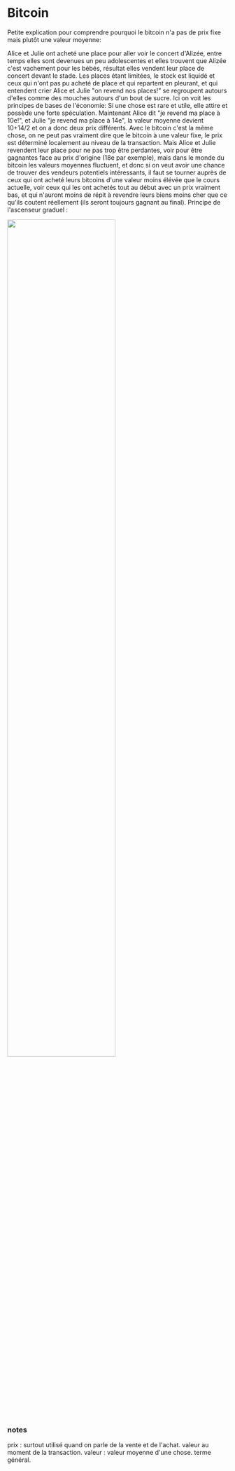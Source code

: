 # Bitcoin

Petite explication pour comprendre pourquoi le bitcoin n'a pas de prix fixe mais plutôt une valeur moyenne: 

Alice et Julie ont acheté une place pour aller voir le concert d'Alizée, entre temps elles sont devenues un peu adolescentes et elles trouvent que Alizée c'est vachement pour les bébés, résultat elles vendent leur place de concert devant le stade. Les places étant limitées, le stock est liquidé et ceux qui n'ont pas pu acheté de place et qui repartent en pleurant, et qui entendent crier Alice et Julie "on revend nos places!" se regroupent autours d'elles comme des mouches autours d'un bout de sucre. Ici on voit les principes de bases de l'économie: Si une chose est rare et utile, elle attire et possède une forte spéculation. Maintenant Alice dit "je revend ma place à 10e!", et Julie "je revend ma place à 14e", la valeur moyenne devient 10+14/2 et on a donc deux prix différents. Avec le bitcoin c'est la même chose, on ne peut pas vraiment dire que le bitcoin à une valeur fixe, le prix est déterminé localement au niveau de la transaction.
Mais Alice et Julie revendent leur place pour ne pas trop être perdantes, voir pour être gagnantes face au prix d'origine (18e par exemple), mais dans le monde du bitcoin les valeurs moyennes fluctuent, et donc si on veut avoir une chance de trouver des vendeurs potentiels intéressants, il faut se tourner auprès de ceux qui ont acheté leurs bitcoins d'une valeur moins élévée que le cours actuelle, voir ceux qui les ont achetés tout au début avec un prix vraiment bas, et qui n'auront moins de répit à revendre leurs biens moins cher que ce qu'ils coutent réellement (ils seront toujours gagnant au final).
Principe de l'ascenseur graduel :

<img width=70% src="https://github.com/vdegenne/programming/blob/master/bit/coin/economic_stairs.png?raw=true">

### notes

prix : surtout utilisé quand on parle de la vente et de l'achat. valeur au moment de la transaction.
valeur : valeur moyenne d'une chose. terme général.
